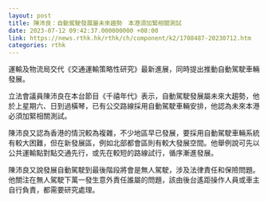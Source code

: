 ```yaml
---
layout: post
title: 陳沛良：自動駕駛發展屬未來趨勢　本港須加緊相關測試
date: 2023-07-12 09:42:37.000000000 +08:00
link: https://news.rthk.hk/rthk/ch/component/k2/1708487-20230712.htm
categories: rthk
---
```


運輸及物流局交代《交通運輸策略性研究》最新進展，同時提出推動自動駕駛車輛發展。

立法會議員陳沛良在本台節目《千禧年代》表示，自動駕駛發展屬未來大趨勢，他於上星期六、日到過橫琴，已有公交路線採用自動駕駛車輛安排，他認為未來本港必須加緊相關測試。

陳沛良又認為香港的情況較為複雜，不少地區早已發展，要採用自動駕駛車輛系統有較大困難，但在新發展區，例如北部都會區則有較大發展空間。他舉例說可先以公共運輸點對點交通先行，或先在較短的路線試行，循序漸進發展。

陳沛良又說發展自動駕駛到最後階段將會是無人駕駛，涉及法律責任和保險問題。他關注在無人駕駛下萬一發生意外責任誰屬的問題，該由後台遙距操作人員或車主自行負責，都需要研究處理。
